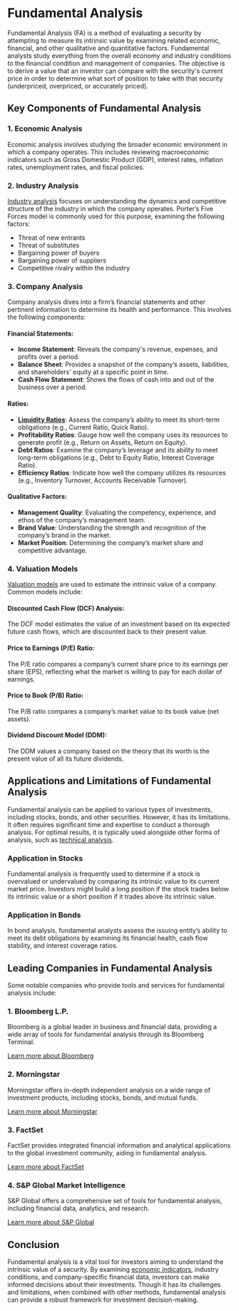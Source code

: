 # Fundamental Analysis

Fundamental Analysis (FA) is a method of evaluating a security by attempting to measure its intrinsic value by examining related economic, financial, and other qualitative and quantitative factors. Fundamental analysts study everything from the overall economy and industry conditions to the financial condition and management of companies. The objective is to derive a value that an investor can compare with the security's current price in order to determine what sort of position to take with that security (underpriced, overpriced, or accurately priced).

## Key Components of Fundamental Analysis

### 1. Economic Analysis
Economic analysis involves studying the broader economic environment in which a company operates. This includes reviewing macroeconomic indicators such as Gross Domestic Product (GDP), interest rates, inflation rates, unemployment rates, and fiscal policies.

### 2. Industry Analysis
[Industry analysis](../i/industry_analysis.md) focuses on understanding the dynamics and competitive structure of the industry in which the company operates. Porter’s Five Forces model is commonly used for this purpose, examining the following factors:
- Threat of new entrants
- Threat of substitutes
- Bargaining power of buyers
- Bargaining power of suppliers
- Competitive rivalry within the industry

### 3. Company Analysis
Company analysis dives into a firm’s financial statements and other pertinent information to determine its health and performance. This involves the following components:

#### Financial Statements:
- **Income Statement**: Reveals the company's revenue, expenses, and profits over a period.
- **Balance Sheet**: Provides a snapshot of the company’s assets, liabilities, and shareholders' equity at a specific point in time.
- **Cash Flow Statement**: Shows the flows of cash into and out of the business over a period.

#### Ratios:
- **[Liquidity Ratios](../l/liquidity_ratios.md)**: Assess the company’s ability to meet its short-term obligations (e.g., Current Ratio, Quick Ratio).
- **Profitability Ratios**: Gauge how well the company uses its resources to generate profit (e.g., Return on Assets, Return on Equity).
- **Debt Ratios**: Examine the company’s leverage and its ability to meet long-term obligations (e.g., Debt to Equity Ratio, Interest Coverage Ratio).
- **Efficiency Ratios**: Indicate how well the company utilizes its resources (e.g., Inventory Turnover, Accounts Receivable Turnover).

#### Qualitative Factors:
- **Management Quality**: Evaluating the competency, experience, and ethos of the company’s management team.
- **Brand Value**: Understanding the strength and recognition of the company’s brand in the market.
- **Market Position**: Determining the company’s market share and competitive advantage.

### 4. Valuation Models
[Valuation models](../v/valuation_models.md) are used to estimate the intrinsic value of a company. Common models include:

#### Discounted Cash Flow (DCF) Analysis:
The DCF model estimates the value of an investment based on its expected future cash flows, which are discounted back to their present value.

#### Price to Earnings (P/E) Ratio:
The P/E ratio compares a company’s current share price to its earnings per share (EPS), reflecting what the market is willing to pay for each dollar of earnings.

#### Price to Book (P/B) Ratio:
The P/B ratio compares a company’s market value to its book value (net assets).

#### Dividend Discount Model (DDM):
The DDM values a company based on the theory that its worth is the present value of all its future dividends.

## Applications and Limitations of Fundamental Analysis
Fundamental analysis can be applied to various types of investments, including stocks, bonds, and other securities. However, it has its limitations. It often requires significant time and expertise to conduct a thorough analysis. For optimal results, it is typically used alongside other forms of analysis, such as [technical analysis](../t/technical_analysis.md).

### Application in Stocks
Fundamental analysis is frequently used to determine if a stock is overvalued or undervalued by comparing its intrinsic value to its current market price. Investors might build a long position if the stock trades below its intrinsic value or a short position if it trades above its intrinsic value.

### Application in Bonds
In bond analysis, fundamental analysts assess the issuing entity’s ability to meet its debt obligations by examining its financial health, cash flow stability, and interest coverage ratios.

## Leading Companies in Fundamental Analysis 
Some notable companies who provide tools and services for fundamental analysis include:

### 1. Bloomberg L.P.
Bloomberg is a global leader in business and financial data, providing a wide array of tools for fundamental analysis through its Bloomberg Terminal.

[Learn more about Bloomberg](https://www.bloomberg.com)

### 2. Morningstar
Morningstar offers in-depth independent analysis on a wide range of investment products, including stocks, bonds, and mutual funds.

[Learn more about Morningstar](https://www.morningstar.com)

### 3. FactSet
FactSet provides integrated financial information and analytical applications to the global investment community, aiding in fundamental analysis.

[Learn more about FactSet](https://www.factset.com)

### 4. S&P Global Market Intelligence
S&P Global offers a comprehensive set of tools for fundamental analysis, including financial data, analytics, and research.

[Learn more about S&P Global](https://www.spglobal.com)

## Conclusion
Fundamental analysis is a vital tool for investors aiming to understand the intrinsic value of a security. By examining [economic indicators](../e/economic_indicators.md), industry conditions, and company-specific financial data, investors can make informed decisions about their investments. Though it has its challenges and limitations, when combined with other methods, fundamental analysis can provide a robust framework for investment decision-making.
